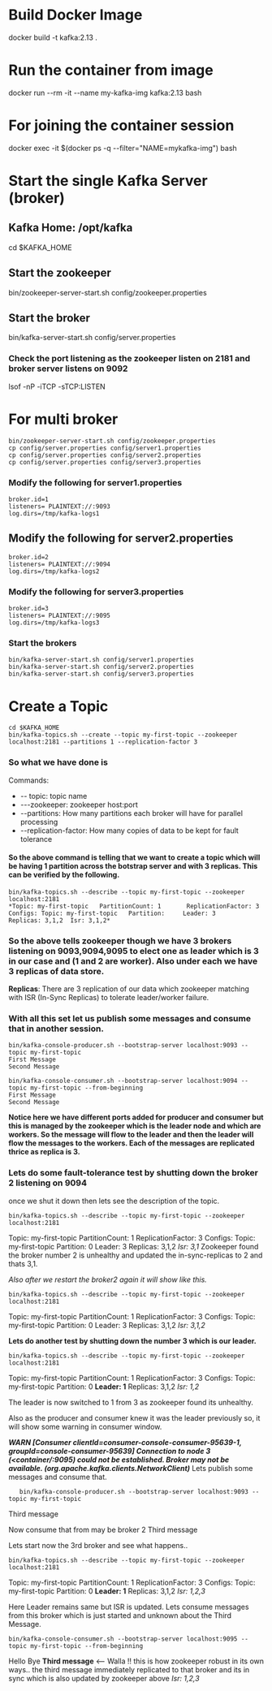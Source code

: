 # **Build Docker Image**
docker build -t kafka:2.13 .
# **Run the container from image**
docker run --rm -it --name my-kafka-img kafka:2.13 bash
# **For joining the container session**
docker exec -it $(docker ps -q --filter="NAME=mykafka-img") bash

# **Start the single Kafka Server (broker)**
## Kafka Home: /opt/kafka

cd $KAFKA_HOME
## Start the zookeeper
bin/zookeeper-server-start.sh config/zookeeper.properties
## Start the broker 
bin/kafka-server-start.sh config/server.properties

### Check the port listening as the zookeeper listen on 2181 and broker server listens on 9092
lsof -nP -iTCP -sTCP:LISTEN 



# **For multi broker**
```cd $KAFKA_HOME
bin/zookeeper-server-start.sh config/zookeeper.properties
cp config/server.properties config/server1.properties
cp config/server.properties config/server2.properties
cp config/server.properties config/server3.properties
```
### Modify the following for server1.properties
```
broker.id=1
listeners= PLAINTEXT://:9093
log.dirs=/tmp/kafka-logs1
```
## Modify the following for server2.properties
```
broker.id=2
listeners= PLAINTEXT://:9094
log.dirs=/tmp/kafka-logs2
```
### Modify the following for server3.properties
```
broker.id=3
listeners= PLAINTEXT://:9095
log.dirs=/tmp/kafka-logs3
```
### Start the brokers
```
bin/kafka-server-start.sh config/server1.properties
bin/kafka-server-start.sh config/server2.properties
bin/kafka-server-start.sh config/server3.properties
```
# **Create a Topic**
```
cd $KAFKA_HOME
bin/kafka-topics.sh --create --topic my-first-topic --zookeeper localhost:2181 --partitions 1 --replication-factor 3
```
### So what we have done is 
Commands:
   - -- topic: topic name
   - ---zookeeper: zookeeper host:port
   - --partitions: How many partitions each broker will have for parallel processing
   - --replication-factor: How many copies of data to be kept for fault tolerance

#### So the above command is telling that we want to create a topic which will be having 1 partition across the botstrap server and with 3 replicas. This can be verified by the following.
```
bin/kafka-topics.sh --describe --topic my-first-topic --zookeeper localhost:2181
*Topic: my-first-topic   PartitionCount: 1       ReplicationFactor: 3    Configs: Topic: my-first-topic   Partition:     Leader: 3       Replicas: 3,1,2  Isr: 3,1,2*
```
### So the above tells zookeeper though we have 3 brokers listening on 9093,9094,9095 to elect one as leader which is 3 in our case and (1 and 2 are worker). Also under each we have 3 replicas of data store.
**Replicas**: There are 3 replication of our data which zookeeper matching with ISR (In-Sync Replicas) to tolerate leader/worker failure.

### With all this set let us publish some messages and consume that in another session.
```
bin/kafka-console-producer.sh --bootstrap-server localhost:9093 --topic my-first-topic
First Message
Second Message

bin/kafka-console-consumer.sh --bootstrap-server localhost:9094 --topic my-first-topic --from-beginning
First Message
Second Message
```
**Notice here we have different ports added for producer and consumer but this is managed by the zookeeper which is the leader node and which are workers. So the message will flow to the leader and then the leader will flow the messages to the workers. Each of the messages are replicated thrice as replica is 3.**

### Lets do some fault-tolerance test by shutting down the broker 2 listening on 9094
once we shut it down then lets see the description of the topic.
```
bin/kafka-topics.sh --describe --topic my-first-topic --zookeeper localhost:2181
```
Topic: my-first-topic   PartitionCount: 1       ReplicationFactor: 3    Configs:
    Topic: my-first-topic   Partition: 0    Leader: 3       Replicas: 3,1,2  *Isr: 3,1*
Zookeeper found the broker number 2 is unhealthy and updated the in-sync-replicas to 2 and thats 3,1. 

*Also after we restart the broker2 again it will show like this.*
```
bin/kafka-topics.sh --describe --topic my-first-topic --zookeeper localhost:2181
```
Topic: my-first-topic   PartitionCount: 1       ReplicationFactor: 3    Configs: 
        Topic: my-first-topic   Partition: 0    Leader: 3       Replicas: 3,1,2  *Isr: 3,1,2*

**Lets do another test by shutting down the number 3 which is our leader.**
```
bin/kafka-topics.sh --describe --topic my-first-topic --zookeeper localhost:2181
```
Topic: my-first-topic   PartitionCount: 1       ReplicationFactor: 3    Configs: 
        Topic: my-first-topic   Partition: 0    **Leader: 1**      Replicas: 3,1,2  *Isr: 1,2*

The leader is now switched to 1 from 3 as zookeeper found its unhealthy.

Also as the producer and consumer knew it was the leader previously so, it will show some warning in consumer window.

***WARN [Consumer clientId=consumer-console-consumer-95639-1, groupId=console-consumer-95639] Connection to node 3 (<container/<ip>:9095) could not be established. Broker may not be available. (org.apache.kafka.clients.NetworkClient)***
Lets publish some messages and consume that.
```
   bin/kafka-console-producer.sh --bootstrap-server localhost:9093 --topic my-first-topic
```   
 Third message

Now consume that from may be broker 2
Third message

Lets start now the 3rd broker and see what happens.. 
```
bin/kafka-topics.sh --describe --topic my-first-topic --zookeeper localhost:2181
```
Topic: my-first-topic   PartitionCount: 1       ReplicationFactor: 3    Configs: 
        Topic: my-first-topic   Partition: 0    **Leader: 1**       Replicas: 3,1,2    *Isr: 1,2,3*

Here Leader remains same but ISR is updated. Lets consume messages from this broker which is just started and unknown about the Third Message.
```
bin/kafka-console-consumer.sh --bootstrap-server localhost:9095 --topic my-first-topic --from-beginning
```
Hello
Bye
**Third message** <-- Walla !! this is how zookeeper robust in its own ways.. the third message immediately replicated to that broker and its in sync which is also updated by zookeeper above *Isr: 1,2,3*





